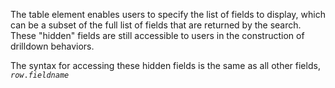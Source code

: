 The table element enables users to specify the list of fields to display, which can be a subset of the full list of fields that are returned by the search.  These "hidden" fields are still accessible to users in the construction of drilldown behaviors.

The syntax for accessing these hidden fields is the same as all other fields, 
<code>$row.fieldname$</code>